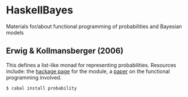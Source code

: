 # HaskellBayes
Materials for/about functional programming of probabilities and Bayesian models

## Erwig & Kollmansberger (2006)

This defines a list-like monad for representing probabilities. Resources include: the [hackage page](http://hackage.haskell.org/package/probability) for the module, a [paper](http://web.engr.oregonstate.edu/~erwig/papers/PFP_JFP06.pdf) on the functional programming involved.

`$ cabal install probability`
